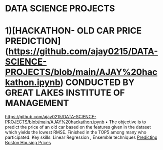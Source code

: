 # DATA SCIENCE PROJECTS

# 1)[HACKATHON- OLD CAR PRICE PREDICTION] (https://github.com/ajay0215/DATA-SCIENCE-PROJECTS/blob/main/AJAY%20hackathon.ipynb) CONDUCTED BY GREAT LAKES INSTITUTE OF MANAGEMENT
https://github.com/ajay0215/DATA-SCIENCE-PROJECTS/blob/main/AJAY%20hackathon.ipynb
•	The objective is to predict the price of an old car based on the features given in the dataset which yields the lowest RMSE. Finished in the TOP5 among many who participated. Key skills: Linear Regression ,  Ensemble techniques 
[Predicting Boston Housing Prices](https://github.com/sajal2692/data-science-portfolio/blob/master/boston_housing/boston_housing.ipynb)



